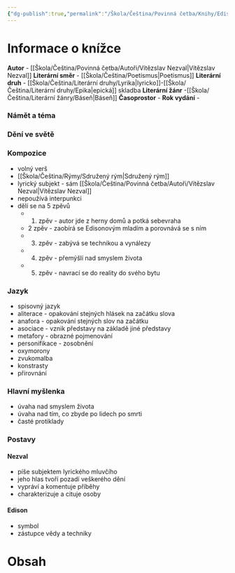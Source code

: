 ```yaml
---
{"dg-publish":true,"permalink":"/Škola/Čeština/Povinná četba/Knihy/Edison/","tags":["Kniha","Literatura","SPOSDK"],"created":"2023-11-28T12:00:36.361+01:00","updated":"2024-05-21T22:47:39.654+02:00"}
---
```


# Informace o knížce
**Autor** - [[Škola/Čeština/Povinná četba/Autoři/Vítězslav Nezval\|Vítězslav Nezval]]
**Literární směr** - [[Škola/Čeština/Poetismus\|Poetismus]]
**Literární druh** - [[Škola/Čeština/Literární druhy/Lyrika\|lyricko]]-[[Škola/Čeština/Literární druhy/Epika\|epická]] skladba
**Literární žánr** -[[Škola/Čeština/Literární žánry/Báseň\|Báseň]]
**Časoprostor** -
**Rok vydání** -
### Námět a téma
### Dění ve světě

### Kompozice
- volný verš
- [[Škola/Čeština/Rýmy/Sdružený rým\|Sdružený rým]]
- lyrický subjekt - sám [[Škola/Čeština/Povinná četba/Autoři/Vítězslav Nezval\|Vítězslav Nezval]]
- nepoužívá interpunkci
- dělí se na 5 zpěvů
	- 1. zpěv - autor jde z herny domů a potká sebevraha
	- 2 zpěv - zaobírá se Edisonovým mladím a porovnává se s ním
	- 3. zpěv - zabývá se technikou a vynálezy
	- 4. zpěv - přemýšlí nad smyslem života
	- 5. zpěv - navrací se do reality do svého bytu
### Jazyk
- spisovný jazyk
- aliterace - opakování stejných hlásek na začátku slova
- anafora - opakování stejných slov na začátku
- asociace - vznik představy na základě jiné představy
- metafory - obrazné pojmenování
- personifikace - zosobnění
- oxymorony
- zvukomalba
- konstrasty
- přirovnání
### Hlavní myšlenka
- úvaha nad smyslem života
- úvaha nad tím, co zbyde po lidech po smrti
- časté protiklady
### Postavy
#### Nezval
- píše subjektem lyrického mluvčího
- jeho hlas tvoří pozadí veškerého dění
- vypráví a komentuje příběhy
- charakterizuje a cituje osoby
#### Edison
- symbol
- zástupce vědy a techniky
# Obsah